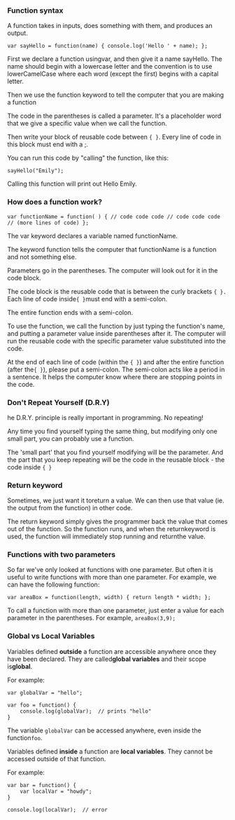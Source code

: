### Function syntax

A function takes in inputs, does something with them, and produces an output.

`var sayHello = function(name) { console.log('Hello ' + name); };`

First we declare a function usingvar, and then give it a name sayHello. The name should begin with a lowercase letter and the convention is to use lowerCamelCase where each word \(except the first\) begins with a capital letter.

Then we use the function keyword to tell the computer that you are making a function

The code in the parentheses is called a parameter. It's a placeholder word that we give a specific value when we call the function.

Then write your block of reusable code between `{ }`. Every line of code in this block must end with a ;.

You can run this code by "calling" the function, like this:

`sayHello("Emily");`

Calling this function will print out Hello Emily.

### How does a function work?

`var functionName = function( ) { // code code code // code code code // (more lines of code) };`

The var keyword declares a variable named functionName.

The keyword function tells the computer that functionName is a function and not something else.

Parameters go in the parentheses. The computer will look out for it in the code block.

The code block is the reusable code that is between the curly brackets `{ }.` Each line of code inside`{ }`must end with a semi-colon.

The entire function ends with a semi-colon.

To use the function, we call the function by just typing the function's name, and putting a parameter value inside parentheses after it. The computer will run the reusable code with the specific parameter value substituted into the code.

At the end of each line of code \(within the `{ }`\) and after the entire function \(after the`{ }`\), please put a semi-colon. The semi-colon acts like a period in a sentence. It helps the computer know where there are stopping points in the code.

### Don't Repeat Yourself \(D.R.Y\)

he D.R.Y. principle is really important in programming. No repeating!

Any time you find yourself typing the same thing, but modifying only one small part, you can probably use a function.

The 'small part' that you find yourself modifying will be the parameter. And the part that you keep repeating will be the code in the reusable block - the code inside `{ }`

### Return keyword

Sometimes, we just want it toreturn a value. We can then use that value \(ie. the output from the function\) in other code.

The return keyword simply gives the programmer back the value that comes out of the function. So the function runs, and when the returnkeyword is used, the function will immediately stop running and returnthe value.

### Functions with two parameters

So far we've only looked at functions with one parameter. But often it is useful to write functions with more than one parameter. For example, we can have the following function:

`var areaBox = function(length, width) { return length * width; };`

To call a function with more than one parameter, just enter a value for each parameter in the parentheses. For example, `areaBox(3,9);`

### **Global vs Local Variables**

Variables defined **outside** a function are accessible anywhere once they have been declared. They are called**global variables** and their scope is**global**.

For example:

```
var globalVar = "hello";

var foo = function() {
    console.log(globalVar);  // prints "hello"
}
```

The variable `globalVar` can be accessed anywhere, even inside the function`foo`.

Variables defined **inside** a function are **local variables**. They cannot be accessed outside of that function.

For example:

```
var bar = function() {
    var localVar = "howdy";
}

console.log(localVar);  // error
```

